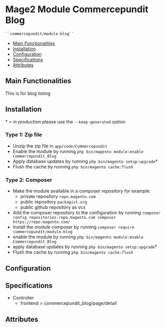 # Mage2 Module Commercepundit Blog

    ``commercepundit/module-blog``

 - [Main Functionalities](#markdown-header-main-functionalities)
 - [Installation](#markdown-header-installation)
 - [Configuration](#markdown-header-configuration)
 - [Specifications](#markdown-header-specifications)
 - [Attributes](#markdown-header-attributes)


## Main Functionalities
This is for blog listing

## Installation
\* = in production please use the `--keep-generated` option

### Type 1: Zip file

 - Unzip the zip file in `app/code/Commercepundit`
 - Enable the module by running `php bin/magento module:enable Commercepundit_Blog`
 - Apply database updates by running `php bin/magento setup:upgrade`\*
 - Flush the cache by running `php bin/magento cache:flush`

### Type 2: Composer

 - Make the module available in a composer repository for example:
    - private repository `repo.magento.com`
    - public repository `packagist.org`
    - public github repository as vcs
 - Add the composer repository to the configuration by running `composer config repositories.repo.magento.com composer https://repo.magento.com/`
 - Install the module composer by running `composer require commercepundit/module-blog`
 - enable the module by running `php bin/magento module:enable Commercepundit_Blog`
 - apply database updates by running `php bin/magento setup:upgrade`\*
 - Flush the cache by running `php bin/magento cache:flush`


## Configuration




## Specifications

 - Controller
	- frontend > commercepundit_blog/page/detail


## Attributes



